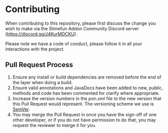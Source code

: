 # Contributing

When contributing to this repository, please first discuss the change you wish to make via the Slimefun Addon Community Discord server (https://discord.gg/J4KurMDCKU).

Please note we have a code of conduct, please follow it in all your interactions with the project.

## Pull Request Process

1. Ensure any install or build dependencies are removed before the end of the layer when doing a 
   build.
2. Ensure valid annotations and JavaDocs have been added to new, public, methods and code has been commented for clarify where appropriate.
3. Increase the version numbers in the pon.xml file to the new version that this
   Pull Request would represent. The versioning scheme we use is [SemVer](http://semver.org/).
4. You may merge the Pull Request in once you have the sign-off of one other developer, or if you 
   do not have permission to do that, you may request the reviewer to merge it for you.
